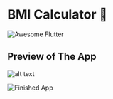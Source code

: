 
# BMI Calculator 💪
 <img alt="Awesome Flutter" src="https://img.shields.io/badge/Awesome-Flutter-blue.svg?longCache=true&style=flat-square" />


##  Preview of The App

![alt text](https://raw.githubusercontent.com/voicon/flutter-bmi-calculator/master/readme-assets/flutter-bmi-calculator.png)

![Finished App](https://github.com/londonappbrewery/Images/blob/master/bmi-calc-demo.gif)
